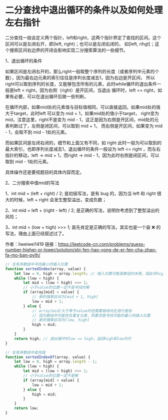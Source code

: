 # 二分查找中退出循环的条件以及如何处理左右指针

二分查找一般会定义两个指针，left和right，这两个指针界定了查找的区间。这个区间可以是左闭右开，即[left, right)；也可以是左闭右闭的，
如[left, rihgt]；这个搜索区间右边界的开闭会影响实现二分搜索算法的一些细节。

1、退出循环的条件

如果区间是左闭右开的，那么right一般取整个序列的长度（或者序列中元素的个数），因为最右边元素的索引往往是序列长度减去1，因为右边是开区间，
所以right可以取到序列的长度，又能够包含所有的元素，此时while循环的退出条件一般是left < right，因为右侧（right）是开区间，当退出
循环时，left == right，如果有必要，可以在退出循环后做一些判断。

在循环内部，如果mid处的元素值与目标值相同，可以直接返回，如果mid处的值大于target，此时left 可以变为 mid + 1，如果mid处的值小于target，
right变为mid，注意这里，right不是变为 mid - 1，这正是因为右侧是开区间，mid处的元素判断过了，左侧是闭区间，可以取到 mid + 1，
而右侧是开区间，如果变为 mid - 1，会取不到 mid - 1处的元素。

而如果区间是左闭右闭的，细节和上面又有不同，如 right 此时一般为可以取到的最大索引，也即序列长度减去1，退出循环的条件一般设为 left <= right
，而左右指针的移动，left -> mid + 1，而right -> mid - 1，因为此时右侧是闭区间，可以取到 mid - 1处的元素。

具体操作还是要视题目的具体内容而定。

2、二分搜索中值mid的写法

1、int mid = (left + right) / 2; 是初级写法，是有 bug 的，因为当 left 和 right 很大的时候，left + right 会发生整型溢出，变成负数；

2、int mid = left + (right - left) / 2; 是正确的写法，说明你考虑到了整型溢出的风险；

3、int mid = (low + high) >>> 1; 首先肯定是正确的写法，其实也是一个装 ❌ 的写法，理由上面已经叙述过了。

作者：liweiwei1419
链接：https://leetcode-cn.com/problems/guess-number-higher-or-lower/solution/shi-fen-hao-yong-de-er-fen-cha-zhao-fa-mo-ban-pyth/


```js
// 在有序数组中寻找最小的插入位置
function sortedIndex(array, value) {
    let low = 0, high = array.length; // 插入位置可能是数组的末尾，因此将high初始化为length
    while (low < high) {
        let mid = (low + high) >>> 1;
        // 小于value的位置一定不是寻找的解
        if (array[mid] < value) {
            // 新的搜索区间为[mid + 1, high]
            low = mid + 1;
        } else {
            // array[mid]大于等于value时还需要继续向左进行查找
            // 因为数组中可能存在重复元素，而要求是寻找可能的最小的插入位置
            // 新的搜索区间为[low, high]
            high = mid;
        }
    }
    return high; // 退出循环时low == high，返回high和low均可
}

// 在有序数组中查找值
function sortedIndexOf(array, value) {
    let low = 0, high = array.length - 1;
    while (low < high) {
        let mid = (low + high) >>> 1;
        // 小于value的位置一定不是解
        if (array[mid] < value) {
            low = mid + 1;
        } else {
            high = mid;
        }
    }
    return low;
}
```
